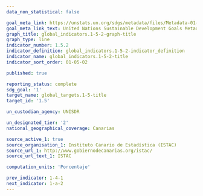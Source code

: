 ```yaml
---
data_non_statistical: false

goal_meta_link: https://unstats.un.org/sdgs/metadata/files/Metadata-01-05-02.pdf
goal_meta_link_text: United Nations Sustainable Development Goals Metadata (pdf 894kB)
graph_title: global_indicators.1-5-2-graph-title
graph_type: line
indicator_number: 1.5.2
indicator_definition: global_indicators.1-5-2-indicator_definition
indicator_name: global_indicators.1-5-2-title
indicator_sort_order: 01-05-02

published: true 

reporting_status: complete
sdg_goal: '1'
target_name: global_targets.1-5-title
target_id: '1.5'

un_custodian_agency: UNISDR

un_designated_tier: '2'
national_geographical_coverage: Canarias

source_active_1: true
source_organisation_1: Instituto Canario de Estadística (ISTAC)
source_url_1: http://www.gobiernodecanarias.org/istac/
source_url_text_1: ISTAC

computation_units: 'Porcentaje'

prev_indicator: 1-4-1
next_indicator: 1-a-2
---
```


